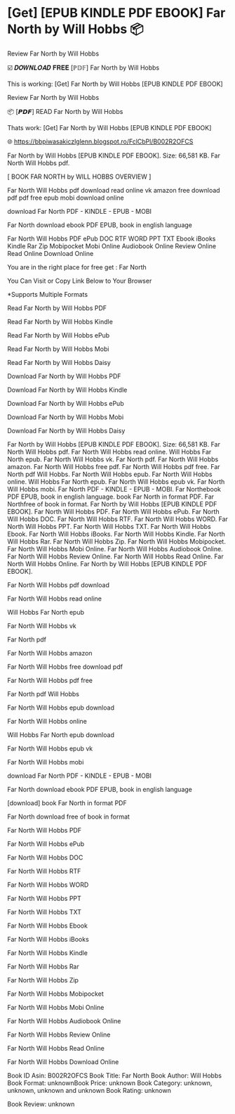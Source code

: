 # [Get] [EPUB KINDLE PDF EBOOK] Far North by  Will Hobbs 📦
Review Far North by Will Hobbs

☑️ 𝑫𝑶𝑾𝑵𝑳𝑶𝑨𝑫 𝐅𝐑𝐄𝐄 [ℙ𝔻𝔽] Far North by Will Hobbs

This is working: [Get] Far North by Will Hobbs [EPUB KINDLE PDF EBOOK]


Review Far North by Will Hobbs

📦 [𝙋𝘿𝙁] READ Far North by Will Hobbs

Thats work: [Get] Far North by Will Hobbs [EPUB KINDLE PDF EBOOK]



🌐 https://bbpiwasakiczlglenn.blogspot.ro/FclCbPl/B002R2OFCS



Far North by Will Hobbs [EPUB KINDLE PDF EBOOK]. Size: 66,581 KB. Far North Will Hobbs pdf.

[ BOOK FAR NORTH by WILL HOBBS OVERVIEW ]

Far North Will Hobbs pdf download read online vk amazon free download pdf pdf free epub mobi download online

download Far North PDF - KINDLE - EPUB - MOBI

Far North download ebook PDF EPUB, book in english language

Far North Will Hobbs PDF ePub DOC RTF WORD PPT TXT Ebook iBooks Kindle Rar Zip Mobipocket Mobi Online Audiobook Online Review Online Read Online Download Online

You are in the right place for free get : Far North

You Can Visit or Copy Link Below to Your Browser

*Supports Multiple Formats

Read Far North by Will Hobbs PDF

Read Far North by Will Hobbs Kindle

Read Far North by Will Hobbs ePub

Read Far North by Will Hobbs Mobi

Read Far North by Will Hobbs Daisy

Download Far North by Will Hobbs PDF

Download Far North by Will Hobbs Kindle

Download Far North by Will Hobbs ePub

Download Far North by Will Hobbs Mobi

Download Far North by Will Hobbs Daisy

Far North by Will Hobbs [EPUB KINDLE PDF EBOOK]. Size: 66,581 KB. Far North Will Hobbs pdf. Far North Will Hobbs read online. Will Hobbs Far North epub. Far North Will Hobbs vk. Far North pdf. Far North Will Hobbs amazon. Far North Will Hobbs free pdf. Far North Will Hobbs pdf free. Far North pdf Will Hobbs. Far North Will Hobbs epub. Far North Will Hobbs online. Will Hobbs Far North epub. Far North Will Hobbs epub vk. Far North Will Hobbs mobi. Far North PDF - KINDLE - EPUB - MOBI. Far Northebook PDF EPUB, book in english language. book Far North in format PDF. Far Northfree of book in format. Far North by Will Hobbs [EPUB KINDLE PDF EBOOK]. Far North Will Hobbs PDF. Far North Will Hobbs ePub. Far North Will Hobbs DOC. Far North Will Hobbs RTF. Far North Will Hobbs WORD. Far North Will Hobbs PPT. Far North Will Hobbs TXT. Far North Will Hobbs Ebook. Far North Will Hobbs iBooks. Far North Will Hobbs Kindle. Far North Will Hobbs Rar. Far North Will Hobbs Zip. Far North Will Hobbs Mobipocket. Far North Will Hobbs Mobi Online. Far North Will Hobbs Audiobook Online. Far North Will Hobbs Review Online. Far North Will Hobbs Read Online. Far North Will Hobbs Online. Far North by Will Hobbs [EPUB KINDLE PDF EBOOK].

Far North Will Hobbs pdf download

Far North Will Hobbs read online

Will Hobbs Far North epub

Far North Will Hobbs vk

Far North pdf

Far North Will Hobbs amazon

Far North Will Hobbs free download pdf

Far North Will Hobbs pdf free

Far North pdf Will Hobbs

Far North Will Hobbs epub download

Far North Will Hobbs online

Will Hobbs Far North epub download

Far North Will Hobbs epub vk

Far North Will Hobbs mobi

download Far North PDF - KINDLE - EPUB - MOBI

Far North download ebook PDF EPUB, book in english language

[download] book Far North in format PDF

Far North download free of book in format

Far North Will Hobbs PDF

Far North Will Hobbs ePub

Far North Will Hobbs DOC

Far North Will Hobbs RTF

Far North Will Hobbs WORD

Far North Will Hobbs PPT

Far North Will Hobbs TXT

Far North Will Hobbs Ebook

Far North Will Hobbs iBooks

Far North Will Hobbs Kindle

Far North Will Hobbs Rar

Far North Will Hobbs Zip

Far North Will Hobbs Mobipocket

Far North Will Hobbs Mobi Online

Far North Will Hobbs Audiobook Online

Far North Will Hobbs Review Online

Far North Will Hobbs Read Online

Far North Will Hobbs Download Online

Book ID Asin: B002R2OFCS
Book Title: Far North
Book Author: Will Hobbs
Book Format: unknownBook Price: unknown
Book Category: unknown, unknown, unknown and unknown
Book Rating: unknown

Book Review: unknown
